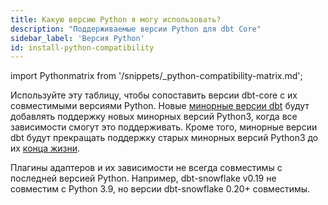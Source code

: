 ```yaml
---
title: Какую версию Python я могу использовать?
description: "Поддерживаемые версии Python для dbt Core"
sidebar_label: 'Версия Python'
id: install-python-compatibility
---
```


import Pythonmatrix from '/snippets/_python-compatibility-matrix.md';

Используйте эту таблицу, чтобы сопоставить версии dbt-core с их совместимыми версиями Python. Новые [минорные версии dbt](/docs/dbt-versions/core#minor-versions) будут добавлять поддержку новых минорных версий Python3, когда все зависимости смогут это поддерживать. Кроме того, минорные версии dbt будут прекращать поддержку старых минорных версий Python3 до их [конца жизни](https://endoflife.date/python).

<Pythonmatrix/>

Плагины адаптеров и их зависимости не всегда совместимы с последней версией Python. Например, dbt-snowflake v0.19 не совместим с Python 3.9, но версии dbt-snowflake 0.20+ совместимы.